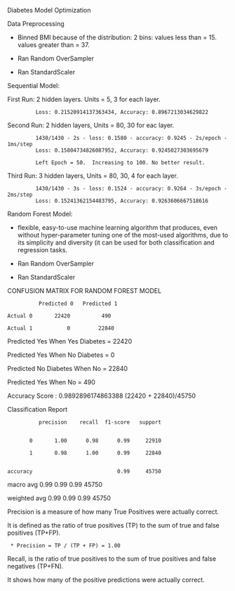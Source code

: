 Diabetes Model Optimization

Data Preprocessing

* Binned BMI because of the distribution:
   2 bins:
         values less than = 15.
         values greater than = 37.
         
* Ran Random OverSampler

* Ran StandardScaler


Sequential Model:

First Run:  2 hidden layers.  Units = 5, 3  for each layer.  
        
             Loss: 0.21520914137363434, Accuracy: 0.8967213034629822
            
            
Second Run:  2 hidden layers, Units = 80, 30 for eac layer.

             1430/1430 - 2s - loss: 0.1580 - accuracy: 0.9245 - 2s/epoch - 1ms/step
             Loss: 0.15804734826087952, Accuracy: 0.9245027303695679

             Left Epoch = 50.  Increasing to 100. No better result.
             
Third Run:   3 hidden layers, Units = 80, 30, 4  for each layer.

             1430/1430 - 3s - loss: 0.1524 - accuracy: 0.9264 - 3s/epoch - 2ms/step
             Loss: 0.15241362154483795, Accuracy: 0.9263606667518616


Random Forest Model:

 * flexible, easy-to-use machine learning algorithm that produces, even without hyper-parameter tuning
   one of the most-used algorithms, due to its simplicity and diversity (it can be used for both 
   classification and regression tasks.

* Ran Random OverSampler

* Ran StandardScaler

CONFUSION MATRIX FOR RANDOM FOREST MODEL

              Predicted 0   Predicted 1

    Actual 0       22420          490

    Actual 1           0         22840

Predicted Yes When Yes Diabetes =  22420 

Predicted Yes When No Diabetes  =      0

Predicted No Diabetes When No   =  22840 

Predicted Yes When No           =    490

Accuracy Score : 0.9892896174863388    (22420 + 22840)/45750

Classification Report


              precision    recall  f1-score   support
              

           0       1.00      0.98      0.99     22910
           
           1       0.98      1.00      0.99     22840
           

    accuracy                           0.99     45750
    
    
   macro avg       0.99      0.99      0.99     45750
   
   
weighted avg       0.99      0.99      0.99     45750


Precision is a measure of how many True Positives were actually correct.

It is defined as the ratio of true positives (TP) to the sum of true and false positives (TP+FP).

     * Precision = TP / (TP + FP) = 1.00 

Recall, is the ratio of true positives to the sum of true positives and false negatives (TP+FN). 

It shows how many of the positive predictions were actually correct.




